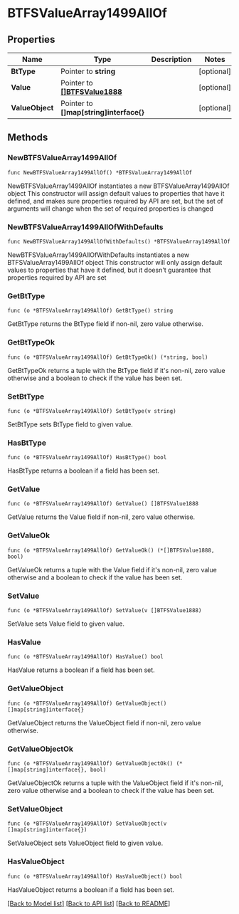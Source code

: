 # BTFSValueArray1499AllOf

## Properties

Name | Type | Description | Notes
------------ | ------------- | ------------- | -------------
**BtType** | Pointer to **string** |  | [optional] 
**Value** | Pointer to [**[]BTFSValue1888**](BTFSValue-1888.md) |  | [optional] 
**ValueObject** | Pointer to **[]map[string]interface{}** |  | [optional] 

## Methods

### NewBTFSValueArray1499AllOf

`func NewBTFSValueArray1499AllOf() *BTFSValueArray1499AllOf`

NewBTFSValueArray1499AllOf instantiates a new BTFSValueArray1499AllOf object
This constructor will assign default values to properties that have it defined,
and makes sure properties required by API are set, but the set of arguments
will change when the set of required properties is changed

### NewBTFSValueArray1499AllOfWithDefaults

`func NewBTFSValueArray1499AllOfWithDefaults() *BTFSValueArray1499AllOf`

NewBTFSValueArray1499AllOfWithDefaults instantiates a new BTFSValueArray1499AllOf object
This constructor will only assign default values to properties that have it defined,
but it doesn't guarantee that properties required by API are set

### GetBtType

`func (o *BTFSValueArray1499AllOf) GetBtType() string`

GetBtType returns the BtType field if non-nil, zero value otherwise.

### GetBtTypeOk

`func (o *BTFSValueArray1499AllOf) GetBtTypeOk() (*string, bool)`

GetBtTypeOk returns a tuple with the BtType field if it's non-nil, zero value otherwise
and a boolean to check if the value has been set.

### SetBtType

`func (o *BTFSValueArray1499AllOf) SetBtType(v string)`

SetBtType sets BtType field to given value.

### HasBtType

`func (o *BTFSValueArray1499AllOf) HasBtType() bool`

HasBtType returns a boolean if a field has been set.

### GetValue

`func (o *BTFSValueArray1499AllOf) GetValue() []BTFSValue1888`

GetValue returns the Value field if non-nil, zero value otherwise.

### GetValueOk

`func (o *BTFSValueArray1499AllOf) GetValueOk() (*[]BTFSValue1888, bool)`

GetValueOk returns a tuple with the Value field if it's non-nil, zero value otherwise
and a boolean to check if the value has been set.

### SetValue

`func (o *BTFSValueArray1499AllOf) SetValue(v []BTFSValue1888)`

SetValue sets Value field to given value.

### HasValue

`func (o *BTFSValueArray1499AllOf) HasValue() bool`

HasValue returns a boolean if a field has been set.

### GetValueObject

`func (o *BTFSValueArray1499AllOf) GetValueObject() []map[string]interface{}`

GetValueObject returns the ValueObject field if non-nil, zero value otherwise.

### GetValueObjectOk

`func (o *BTFSValueArray1499AllOf) GetValueObjectOk() (*[]map[string]interface{}, bool)`

GetValueObjectOk returns a tuple with the ValueObject field if it's non-nil, zero value otherwise
and a boolean to check if the value has been set.

### SetValueObject

`func (o *BTFSValueArray1499AllOf) SetValueObject(v []map[string]interface{})`

SetValueObject sets ValueObject field to given value.

### HasValueObject

`func (o *BTFSValueArray1499AllOf) HasValueObject() bool`

HasValueObject returns a boolean if a field has been set.


[[Back to Model list]](../README.md#documentation-for-models) [[Back to API list]](../README.md#documentation-for-api-endpoints) [[Back to README]](../README.md)


